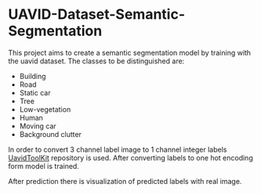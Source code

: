 # UAVID-Dataset-Semantic-Segmentation

This project aims to create a semantic segmentation model by training with the uavid dataset. The classes to be distinguished are:


<ul>
  <li>Building</li>
  <li>Road</li>
  <li>Static car</li>
  <li>Tree</li>
  <li>Low-vegetation</li>
  <li>Human</li>
  <li>Moving car</li>
  <li>Background clutter</li>
</ul>

In order to convert 3 channel label image to 1 channel integer labels [UavidToolKit](https://github.com/YeLyuUT/UAVidToolKit) repository is used. After converting labels to one hot encoding form model is trained.

After prediction there is visualization of predicted labels with real image.
